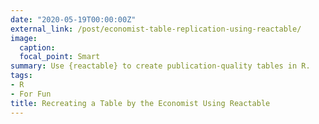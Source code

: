 ```yaml
---
date: "2020-05-19T00:00:00Z"
external_link: /post/economist-table-replication-using-reactable/
image:
  caption: 
  focal_point: Smart
summary: Use {reactable} to create publication-quality tables in R.
tags:
- R
- For Fun
title: Recreating a Table by the Economist Using Reactable
---
```

